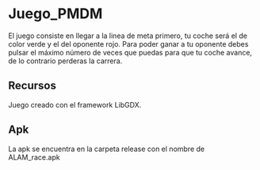 # Juego_PMDM

El juego consiste en llegar a la linea de meta primero, tu coche será el de color verde y el del oponente rojo.
Para poder ganar a tu oponente debes pulsar el máximo número de veces que puedas para que tu coche avance, de lo contrario perderas la carrera.

## Recursos
Juego creado con el framework LibGDX.

## Apk
La apk se encuentra en la carpeta release con el nombre de ALAM_race.apk
